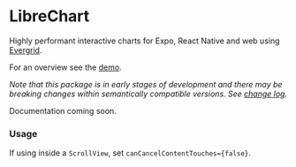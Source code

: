 # LibreChart

Highly performant interactive charts for Expo, React Native and web using [Evergrid](https://github.com/diatche/evergrid).

For an overview see the [demo](https://github.com/diatche/LibreChartExpoDemo).

_Note that this package is in early stages of development and there may be breaking changes within semantically compatible versions. See [change log](CHANGELOG.md)._

Documentation coming soon.

### Usage

If using inside a `ScrollView`, set `canCancelContentTouches={false}`.
